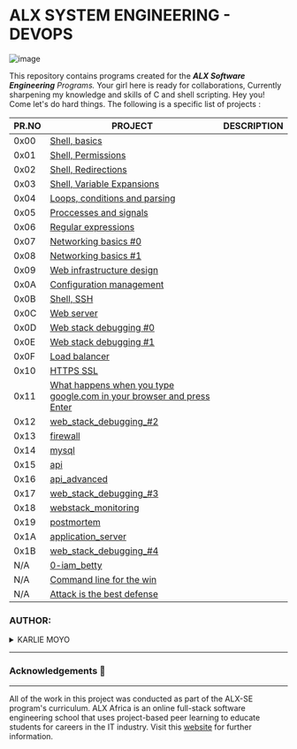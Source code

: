 # ALX SYSTEM ENGINEERING - DEVOPS

![image](https://github.com/Karlie-crypto/alx-system_engineering-devops/assets/110098940/43351db0-941d-4416-8f6e-c325ae8bbed9)

This repository contains programs created for the _**ALX Software Engineering** Programs._ Your girl here is ready for collaborations, Currently sharpening my knowledge and skills of C and shell scripting. Hey you! Come let's do hard things. The following is a specific list of projects :

| PR.NO | PROJECT                                                                                                                                                 | DESCRIPTION |
| ----- | ------------------------------------------------------------------------------------------------------------------------------------------------------- | ----------- |
| 0x00  | [Shell, basics](./0x00-shell_basics/)                                                                                                                   |             |
| 0x01  | [Shell, Permissions](./0x01-shell_permissions/)                                                                                                         |             |
| 0x02  | [Shell, Redirections](./0x02-shell_redirections/)                                                                                                       |             |
| 0x03  | [Shell, Variable Expansions](./0x03-shell_variables_expansions/)                                                                                        |             |
| 0x04  | [Loops, conditions and parsing](./0x04-loops_conditions_and_parsing/)                                                                                   |             |
| 0x05  | [Proccesses and signals](./0x05-processes_and_signals/)                                                                                                 |             |
| 0x06  | [Regular expressions](./0x06-regular_expressions/)                                                                                                      |             |
| 0x07  | [Networking basics #0](./0x07-networking_basics/)                                                                                                       |             |
| 0x08  | [Networking basics #1](./0x08-networking_basics_2/)                                                                                                     |             |
| 0x09  | [Web infrastructure design](./0x09-web_infrastructure_design/)                                                                                          |             |
| 0x0A  | [Configuration management](./0x0A-configuration_management/)                                                                                            |             |
| 0x0B  | [Shell, SSH](./0x0B-ssh/)                                                                                                                               |             |
| 0x0C  | [Web server](./0x0C-web_server/)                                                                                                                        |             |
| 0x0D  | [Web stack debugging #0](./0x0D-web_stack_debugging_0/)                                                                                                 |             |
| 0x0E  | [Web stack debugging #1](./0x0E-web_stack_debugging_1/)                                                                                                 |             |
| 0x0F  | [Load balancer](./0x0F-load_balancer/)                                                                                                                  |             |
| 0x10  | [HTTPS SSL](./0x10-https_ssl/)                                                                                                                          |             |
| 0x11  | [What happens when you type google.com in your browser and press Enter](./0x11-what_happens_when_your_type_google_com_in_your_browser_and_press_enter/)|             |
| 0x12  | [web_stack_debugging_#2](./0x12-web_stack_debugging_2/)  |
| 0x13  | [firewall](./0x13-firewall/)               |             |
| 0x14  | [mysql](./0x14-mysql/)                     |             |
| 0x15  | [api](./0x15-api/)                         |             |
| 0x16  | [api_advanced](./0x16-api_advanced/)                |             |                  |
| 0x17  | [web_stack_debugging_#3](./0x17-web_stack_debugging_3/)  |                  |
| 0x18  | [webstack_monitoring](./0x18-webstack_monitoring/)       |                  |
| 0x19  | [postmortem](./0x19-postmortem/)                         |                  |
| 0x1A  | [application_server](./0x1A-application_server/)         |                  |
| 0x1B  | [web_stack_debugging_#4](./0x1B-web_stack_debugging_4/)  |                  |
| N/A   | [0-iam_betty](./0-iam_betty/)              |             |
| N/A   | [Command line for the win](./command_line_for_the_win)                                                                                                    |              
| N/A   | [Attack is the best defense](./attack_is_the_best_defense/)|                                                                                              |             |


### AUTHOR:
<details>
    <summary>KARLIE MOYO</summary>
    <ul>
        <li>
            <a href="https://github.com/Karlie-crypto">Github</a>
        </li>
        <li>
            <a href="https://twitter.com/karlieemoyo">Twitter</a>
        </li>
        <li>
            <a href="https://www.linkedin.com/in/karlie-moyo/">Linkedin</a>
        </li>
    </ul>
</details>

---

### Acknowledgements  :pray:
___
All of the work in this project was conducted as part of the ALX-SE program's curriculum. ALX Africa is an online full-stack software engineering school that uses project-based peer learning to educate students for careers in the IT industry. Visit this <a href="https://www.alxafrica.com/software-engineering-2022">website</a> for further information.
